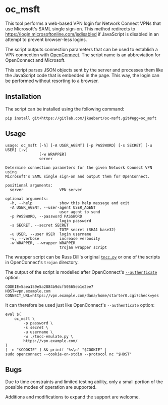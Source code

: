 oc_msft
=======

This tool performs a web-based VPN login for Network Connect VPNs that use
Microsoft's SAML single sign-on. This method redirects to
https://login.microsoftonline.com/jsdisabled if JavaScript is disabled in
an attempt to prevent browser-less logins.

The script outputs connection parameters that can be used to establish a
VPN connection with [OpenConnect][OC]. The script name is an abbreviation
for OpenConnect and Microsoft.

This script parses JSON objects sent by the server and processes them like
the JavaScript code that is embedded in the page. This way, the login can
be performed without resorting to a browser.


Installation
------------

The script can be installed using the following command:

    pip install git+https://gitlab.com/jkuebart/oc-msft.git#egg=oc_msft


Usage
-----

    usage: oc_msft [-h] [-A USER_AGENT] [-p PASSWORD] [-s SECRET] [-u USER] [-v]
                   [-w WRAPPER]
                   server

    Determine connection parameters for the given Network Connect VPN using
    Microsoft's SAML single sign-on and output them for OpenConnect.

    positional arguments:
      server                VPN server

    optional arguments:
      -h, --help            show this help message and exit
      -A USER_AGENT, --user-agent USER_AGENT
                            user agent to send
      -p PASSWORD, --password PASSWORD
                            login password
      -s SECRET, --secret SECRET
                            TOTP secret (SHA1 base32)
      -u USER, --user USER  login username
      -v, --verbose         increase verbosity
      -w WRAPPER, --wrapper WRAPPER
                            trojan wrapper script

The wrapper script can be Russ Dill's original [`tncc.py`][TNCC] or one of
the scripts in OpenConnect's `trojan` directory.

The output of the script is modelled after OpenConnect's
[`--authenticate`][AUTH] option:

    COOKIE=5aea159e5a2884b9dcf50565eb1e2ee7
    HOST=vpn.example.com
    CONNECT_URL=https://vpn.example.com/dana/home/starter0.cgi?check=yes

It can therefore be used just like OpenConnect's `--authenticate` option:

    eval $(
        oc_msft \
            -p password \
            -s secret \
            -u username \
            -w ./tncc-emulate.py \
            https://vpn.example.com/
    )
    [ -n "$COOKIE" ] && printf '%s\n' "$COOKIE" |
    sudo openconnect --cookie-on-stdin --protocol nc "$HOST"


Bugs
----

Due to time constraints and limited testing ability, only a small portion of
the possible modes of operation are supported.

Additions and modifications to expand the support are welcome.


[AUTH]: https://www.infradead.org/openconnect/manual.html#heading4
[OC]: https://www.infradead.org/openconnect/
[TNCC]: https://github.com/russdill/juniper-vpn-py

